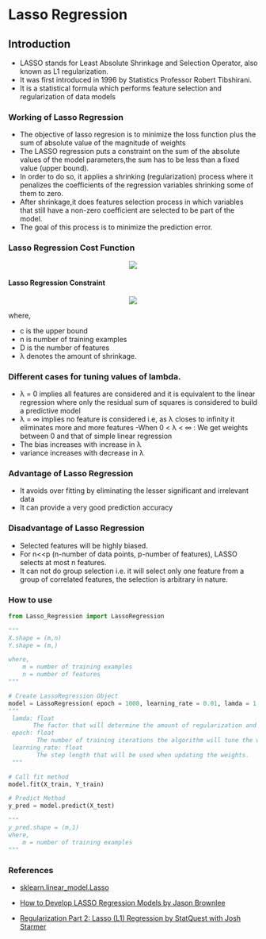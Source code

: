 # Lasso Regression

## Introduction

- LASSO stands for Least Absolute Shrinkage and Selection Operator, also known as L1 regularization.
- It was first introduced in 1996 by Statistics Professor Robert Tibshirani.
- It is a statistical formula which performs feature selection and regularization of data models


### Working of Lasso Regression 
- The objective of lasso regresion is to minimize the loss function plus the sum of absolute value of the magnitude of weights  
- The LASSO regression puts a constraint on the sum of the absolute values of the model parameters,the sum has to be less than a fixed value (upper bound). 
- In order to do so, it applies a shrinking (regularization) process where it penalizes the coefficients of the regression variables shrinking some of them to zero. 
- After shrinkage,it does features selection process in which variables that still have a non-zero coefficient are selected to be part of the model. 
- The goal of this process is to minimize the prediction error.  
 
### Lasso Regression Cost Function     
<p align="center">
  <img src="https://miro.medium.com/max/431/1*PJav7bnRliTqNaeDVOjLWQ.gif">
 </p>
 
 #### Lasso Regression Constraint
<p align="center">
  <img src="https://miro.medium.com/max/116/1*Zstaco2-yAYBmHDCbsQstQ.gif">
</p>


where,
- c is the upper bound
- n is number of training examples
- D is the number of features 
- λ denotes the amount of shrinkage.


### Different cases for tuning values of lambda.
- λ = 0 implies all features are considered and it is equivalent to the linear regression where only the residual sum of squares is considered to build a predictive model
- λ = ∞ implies no feature is considered i.e, as λ closes to infinity it eliminates more and more features
-When 0 < λ < ∞ : We get weights between 0 and that of simple linear regression
- The bias increases with increase in λ
- variance increases with decrease in λ





### Advantage of Lasso Regression 
- It avoids over fitting by eliminating the lesser significant and irrelevant data 
- It can provide a very good prediction accuracy 

### Disadvantage of Lasso Regression 
- Selected features will be highly biased.
- For n<<p (n-number of data points, p-number of features), LASSO selects at most n features.
- It can not do group selection i.e. it will select only one feature from a group of correlated features, the selection is arbitrary in nature.


### How to use
```python
from Lasso_Regression import LassoRegression

"""
X.shape = (m,n)
Y.shape = (m,)

where,
    m = number of training examples
    n = number of features 
"""

# Create LassoRegression Object
model = LassoRegression( epoch = 1000, learning_rate = 0.01, lamda = 1 )
"""
 lamda: float
       The factor that will determine the amount of regularization and feature shrinkage. 
 epoch: float
        The number of training iterations the algorithm will tune the weights for.
 learning_rate: float
        The step length that will be used when updating the weights.
 """

# Call fit method
model.fit(X_train, Y_train)

# Predict Method
y_pred = model.predict(X_test)

"""
y_pred.shape = (m,1)
where,
    m = number of training examples
"""
```

### References 
- [sklearn.linear_model.Lasso ](https://scikit-learn.org/stable/modules/generated/sklearn.linear_model.Lasso.html)
- [How to Develop LASSO Regression Models by Jason Brownlee](https://machinelearningmastery.com/lasso-regression-with-python/)

- [Regularization Part 2: Lasso (L1) Regression by StatQuest with Josh Starmer
](https://www.youtube.com/watch?v=NGf0voTMlcs)
